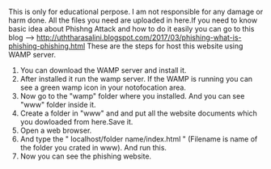 This is only for educational perpose. I am not responsible for any damage or harm done.
All the files you need are uploaded in here.If you need to know basic idea about Phishng Attack and how to do it easily you can go to  this blog --> http://uththarasalini.blogspot.com/2017/03/phishing-what-is-phishing-phishing.html
These are the steps for host this website using WAMP server.

1. You can download the WAMP server and install it.
2. After installed it run the wamp server. If the WAMP is running you can see a green wamp icon in your notofocation area.
3. Now go to the "wamp" folder where you installed. And you can see "www" folder inside it.
4. Create a folder in "www" and and put all the website documents which you dowloaded from here.Save it.
5. Open a web browser.
6. And type the " localhost/folder name/index.html " (Filename is name of the folder you crated in www). And run this.
7. Now you can see the phishing website.
